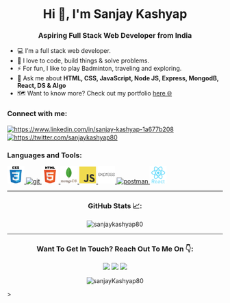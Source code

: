 <h1 align="center">Hi 👋, I'm Sanjay Kashyap</h1>
<h3 align="center">Aspiring Full Stack Web Developer from India</h3>

-   💻 I’m a full stack web developer.
-   🌱 I love to code, build things & solve problems. <br/>
-   ⚡ For fun, I like to play Badminton, traveling and exploring. <br/>
-   💬 Ask me about **HTML, CSS, JavaScript, Node JS, Express, MongodB, React, DS & Algo**
-   🗺️ Want to know more? Check out my portfolio <a target="_blank" href="https://shubham-thakur.netlify.app/">here 🌐</a> <br/>

<h3 align="left">Connect with me:</h3>
<p align="left">
<a href="https://www.linkedin.com/in/sanjay-kashyap-1a677b208" target="blank"><img align="center" src="https://raw.githubusercontent.com/rahuldkjain/github-profile-readme-generator/master/src/images/icons/Social/linked-in-alt.svg" alt="https://www.linkedin.com/in/sanjay-kashyap-1a677b208" height="30" width="40" /></a>
<a href="https://www.twitter.com/sanjaykashyap80" target="blank"><img align="center" src="https://raw.githubusercontent.com/rahuldkjain/github-profile-readme-generator/master/src/images/icons/Social/twitter.svg" alt="https://twitter.com/sanjaykashyap80" height="30" width="40" /></a>
<!-- <a href="https://leetcode.com/shubhamthakur051/" target="blank"><img align="center" src="https://raw.githubusercontent.com/rahuldkjain/github-profile-readme-generator/master/src/images/icons/Social/leet-code.svg" alt="https://leetcode.com/shubhamthakur051/" height="30" width="40" /></a>
</p> -->

<h3 align="left">Languages and Tools:</h3>
<!-- <p align="left"> <a href="https://getbootstrap.com" target="_blank" rel="noreferrer"> <img src="https://raw.githubusercontent.com/devicons/devicon/master/icons/bootstrap/bootstrap-plain-wordmark.svg" alt="bootstrap" width="40" height="40"/>  -->
  </a>
  <a href="https://www.w3schools.com/css/" target="_blank" rel="noreferrer"> <img src="https://raw.githubusercontent.com/devicons/devicon/master/icons/css3/css3-original-wordmark.svg" alt="css3" width="40" height="40"/> </a>
  <a href="https://git-scm.com/" target="_blank" rel="noreferrer"> <img src="https://www.vectorlogo.zone/logos/git-scm/git-scm-icon.svg" alt="git" width="40" height="40"/> </a> <a href="https://www.w3.org/html/" target="_blank" rel="noreferrer"> <img src="https://raw.githubusercontent.com/devicons/devicon/master/icons/html5/html5-original-wordmark.svg" alt="html5" width="40" height="40"/> </a>
  <a href="https://www.java.com" target="_blank" rel="noreferrer"> <img src="https://raw.githubusercontent.com/devicons/devicon/master/icons/mongodb/mongodb-original-wordmark.svg" alt="mongodB" width="40" height="40"/> </a>
  <a href="https://developer.mozilla.org/en-US/docs/Web/JavaScript" target="_blank" rel="noreferrer"> <img src="https://raw.githubusercontent.com/devicons/devicon/master/icons/javascript/javascript-original.svg" alt="javascript" width="40" height="40"/> </a> 
  <a href="https://www.mysql.com/" target="_blank" rel="noreferrer"> <img src="https://raw.githubusercontent.com/devicons/devicon/master/icons/express/express-original-wordmark.svg" alt="express" width="40" height="40"/> </a>
  <a href="https://postman.com" target="_blank" rel="noreferrer"> <img src="https://www.vectorlogo.zone/logos/getpostman/getpostman-icon.svg" alt="postman" width="40" height="40"/> </a>
  <a href="https://spring.io/" target="_blank" rel="noreferrer"> <img src="https://raw.githubusercontent.com/devicons/devicon/master/icons/react/react-original-wordmark.svg" alt="react" width="40" height="40"/> </a> 
  </p>

---

<h3 align="center"> GitHub Stats 📈:</h3>
<p align="center"><img align="center" src="https://github-readme-streak-stats.herokuapp.com/?user=sanjaykashyap80&theme=react&hide_border=true&bg_color=0D1117" alt="sanjaykashyap80" /></p>


---
 
  <h3 align="center">Want To Get In Touch? Reach Out To Me On 👇:</h3>
  
  <p align="center">
    <a href="mailto:sanjaykashyap80770@gmail.com"><img src="https://img.shields.io/badge/-GMAIL-D14836?style=for-the-badge&logo=gmail&logoColor=white"></a> 
    <a href="https://www.linkedin.com/in/sanjay-kashyap-1a677b208"><img src="https://img.shields.io/badge/-LINKEDIN-0077B5?style=for-the-badge&logo=linkedin&logoColor=white"></a>
    <a href="https://twitter.com/@SanjayKashyap80"><img src="https://img.shields.io/badge/-Twitter-1DA1F2?style=for-the-badge&logo=Twitter&logoColor=white"></a>
  
</p>

<p align="center"> <img src="https://komarev.com/ghpvc/?username=sanjayKashyap80&label=Profile%20views&color=0e75b6&style=flat" alt="sanjayKashyap80" /> </p>>
